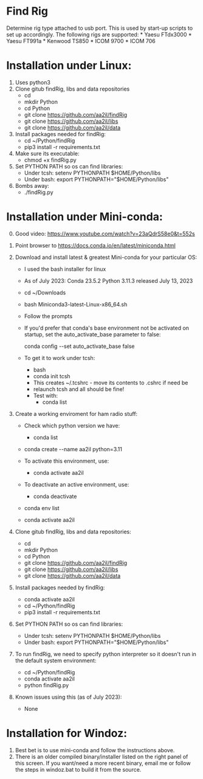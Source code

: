 # Find Rig

Determine rig type attached to usb port.  This is used by start-up scripts to set up accordingly.
The following rigs are supported:
    * Yaesu FTdx3000
    * Yaesu FT991a
    * Kenwood TS850
    * ICOM 9700
    * ICOM 706
    
# Installation under Linux:

1) Uses python3
2) Clone gitub findRig, libs and data repositories
    - cd
    - mkdir Python
    - cd Python
    - git clone https://github.com/aa2il/findRig
    - git clone https://github.com/aa2il/libs
    - git clone https://github.com/aa2il/data
3) Install packages needed for findRig:
   - cd ~/Python/findRig
   - pip3 install -r requirements.txt
4) Make sure its executable:
   - chmod +x findRig.py 
5) Set PYTHON PATH so os can find libraries:
   - Under tcsh:      setenv PYTHONPATH $HOME/Python/libs
   - Under bash:      export PYTHONPATH="$HOME/Python/libs"
6) Bombs away:
   - ./findRig.py

# Installation under Mini-conda:

0) Good video:  https://www.youtube.com/watch?v=23aQdrS58e0&t=552s

1) Point browser to https://docs.conda.io/en/latest/miniconda.html
2) Download and install latest & greatest Mini-conda for your particular OS:
   - I used the bash installer for linux
   - As of July 2023: Conda 23.5.2 Python 3.11.3 released July 13, 2023
   - cd ~/Downloads
   - bash Miniconda3-latest-Linux-x86_64.sh
   - Follow the prompts

   - If you'd prefer that conda's base environment not be activated on startup, 
      set the auto_activate_base parameter to false: 

      conda config --set auto_activate_base false

   - To get it to work under tcsh:
       - bash
       - conda init tcsh
       - This creates ~/.tcshrc - move its contents to .cshrc if need be
       - relaunch tcsh and all should be fine!
       - Test with:
           - conda list

3) Create a working enviroment for ham radio stuff:
   - Check which python version we have:
       - conda list   
   - conda create --name aa2il python=3.11

   - To activate this environment, use:
       - conda activate aa2il
   - To deactivate an active environment, use:
       - conda deactivate

   - conda env list
   - conda activate aa2il

4) Clone gitub findRig, libs and data repositories:
    - cd
    - mkdir Python
    - cd Python
    - git clone https://github.com/aa2il/findRig
    - git clone https://github.com/aa2il/libs
    - git clone https://github.com/aa2il/data

5) Install packages needed by findRig:
   - conda activate aa2il
   - cd ~/Python/findRig
   - pip3 install -r requirements.txt

6) Set PYTHON PATH so os can find libraries:
   - Under tcsh:      setenv PYTHONPATH $HOME/Python/libs
   - Under bash:      export PYTHONPATH="$HOME/Python/libs"

7) To run findRig, we need to specify python interpreter so it doesn't run in
   the default system environment:
   - cd ~/Python/findRig
   - conda activate aa2il
   - python findRig.py

8) Known issues using this (as of July 2023):
   - None

# Installation for Windoz:

1) Best bet is to use mini-conda and follow the instructions above.
2) There is an older compiled binary/installer listed on the right panel
   of this screen.  If you want/need a more recent binary, email me
   or follow the steps in windoz.bat to build it from the source.
